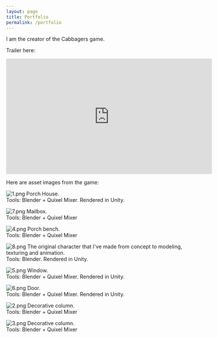 ```yaml
---
layout: page
title: Portfolio
permalink: /portfolio
---
```


I am the creator of the Cabbagers game. 

Trailer here:

<iframe width="560" height="315" src="https://www.youtube.com/embed/kkTN8r-qeio" frameborder="0" allowfullscreen></iframe>

Here are asset images from the game: <br>

![1.png]({{site.baseurl}}/images/1.png)
Porch House. <br>
Tools: Blender + Quixel Mixer. Rendered in Unity.

![7.png]({{site.baseurl}}/images/7.png)
Mailbox. <br>
Tools: Blender + Quixel Mixer

![4.png]({{site.baseurl}}/images/4.png)
Porch bench. <br>
Tools: Blender + Quixel Mixer

![8.png]({{site.baseurl}}/images/8.png)
The original character that I've made from concept to modeling, texturing and animation.
<br>
Tools: Blender. Rendered in Unity.

![5.png]({{site.baseurl}}/images/5.png)
Window. <br>
Tools: Blender + Quixel Mixer. Rendered in Unity.

![6.png]({{site.baseurl}}/images/6.png)
Door. <br>
Tools: Blender + Quixel Mixer. Rendered in Unity.


![2.png]({{site.baseurl}}/images/2.png)
Decorative column. <br>
Tools: Blender + Quixel Mixer

![3.png]({{site.baseurl}}/images/3.png)
Decorative column. <br>
Tools: Blender + Quixel Mixer


